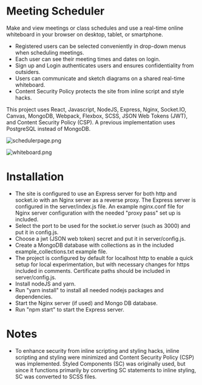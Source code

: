 # Meeting Scheduler

Make and view meetings or class schedules and use a real-time 
online whiteboard in your browser on desktop, tablet, or smartphone.

* Registered users can be selected conveniently in drop-down menus when scheduling meetings. 
* Each user can see their meeting times and dates on login. 
* Sign up and Login authenticates users and ensures confidentiality from outsiders.
* Users can communicate and sketch diagrams on a shared real-time whiteboard.
* Content Security Policy protects the site from inline script and style hacks. 

This project uses React, Javascript, NodeJS, Express, Nginx, Socket.IO, Canvas, MongoDB, Webpack, Flexbox, SCSS, JSON Web Tokens (JWT), and Content Security Policy (CSP). A previous implementation uses PostgreSQL instead of MongoDB.

![schedulerpage.png](https://github.com/tom4244/meeting_scheduler_with_MongoDB/blob/main/src/app/img/schedulerpage.png?raw=true)

![whiteboard.png](https://github.com/tom4244/meeting_scheduler/blob/main/src/app/img/whiteboard.png?raw=true)

# Installation
* The site is configured to use an Express server for both http and socket.io with an Nginx server as a reverse proxy. The Express server is configured in the server/index.js file. An example nginx.conf file for Nginx server configuration with the needed "proxy pass" set up is included. 
* Select the port to be used for the socket.io server (such as 3000) and put it in config.js.
* Choose a jwt (JSON web token) secret and put it in server/config.js. 
* Create a MongoDB database with collections as in the included example_collections.txt example file.  
* The project is configured by default for localhost http to enable a quick setup for local experimentation, but with necessary changes for https included in comments. Certificate paths should be included in server/config.js.
* Install nodeJS and yarn.
* Run "yarn install" to install all needed nodejs packages and dependencies.
* Start the Nginx server (if used) and Mongo DB database.
* Run "npm start" to start the Express server.

# Notes
* To enhance security from inline scripting and styling hacks, inline scripting and styling were minimized and Content Security Policy (CSP) was implemented. Styled Components (SC) was originally used, but since it functions primarily by converting SC statements to inline styling, SC was converted to SCSS files.
